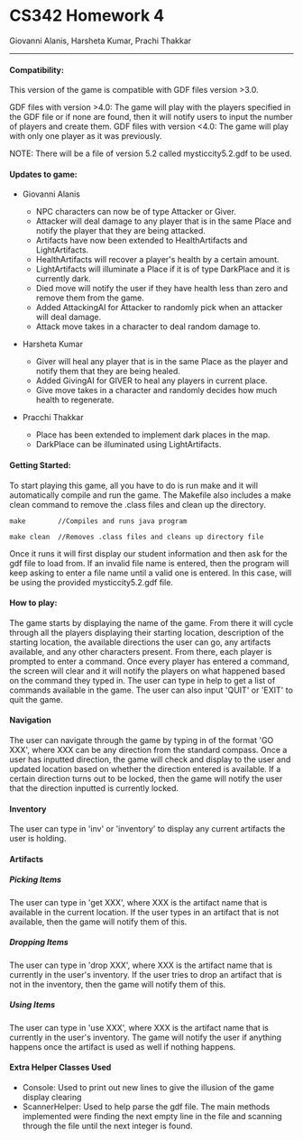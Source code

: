 # CS342 Homework 4
Giovanni Alanis, Harsheta Kumar, Prachi Thakkar
____


#### Compatibility: 
This version of the game is compatible with GDF files version >3.0.  

GDF files with version >4.0: The game will play with the players specified in the GDF file or if none are found, then it will notify
users to input the number of players and create them. 
GDF files with version <4.0: The game will play with only one player as it was previously.  

NOTE: There will be a file of version 5.2 called mysticcity5.2.gdf to be used.

#### Updates to game:

- Giovanni Alanis
    - NPC characters can now be of type Attacker or Giver. 
    - Attacker will deal damage to any player that is in the same Place and notify the player that they are being attacked.
    - Artifacts have now been extended to HealthArtifacts and LightArtifacts. 
    - HealthArtifacts will recover a player's health by a certain amount. 
    - LightArtifacts will illuminate a Place if it is of type DarkPlace and it is currently dark.
    - Died move will notify the user if they have health less than zero and remove them from the game. 
    - Added AttackingAI for Attacker to randomly pick when an attacker will deal damage. 
    - Attack move takes in a character to deal random damage to. 

- Harsheta Kumar
    - Giver will heal any player that is in the same Place as the player and notify them that they are being healed. 
    - Added GivingAI for GIVER to heal any players in current place. 
    - Give move takes in a character and randomly decides how much health to regenerate. 

- Pracchi Thakkar
    - Place has been extended to implement dark places in the map. 
    - DarkPlace can be illuminated using LightArtifacts. 

#### Getting Started: 

To start playing this game, all you have to do is run make and it will automatically compile and run the game. 
The Makefile also includes a make clean command to remove the .class files and clean up the directory. 

```
make        //Compiles and runs java program
```
```
make clean  //Removes .class files and cleans up directory file 
```
Once it runs it will first display our student information and then ask for the gdf file to load from. If an invalid file name is entered, then the program 
will keep asking to enter a file name until a valid one is entered. 
In this case, will be using the provided mysticcity5.2.gdf file. 

#### How to play: 
The game starts by displaying the name of the game. From there it will cycle through all the players displaying their
starting location, description of the starting location, the available directions the user can go, any artifacts available, and any other characters present.
From there, each player is prompted to enter a command. Once every player has entered a command, the screen will clear and it will notify the players on what happened
based on the command they typed in. The user can type in help to get a list of commands available in the game. 
The user can also input 'QUIT' or 'EXIT' to quit the game. 

#### Navigation
The user can navigate through the game by typing in of the format 'GO XXX', where XXX can be any direction from the standard compass. 
Once a user has inputted direction, the game will check and display to the user and updated location based on whether the direction entered is available.
If a certain direction turns out to be locked, then the game will notify the user that the direction inputted is currently locked. 

#### Inventory
The user can type in 'inv' or 'inventory' to display any current artifacts the user is holding. 

#### Artifacts
##### Picking Items 
The user can type in 'get XXX', where XXX is the artifact name that is available in the current location. If the user types in an artifact that is not available, 
then the game will notify them of this.

##### Dropping Items
The user can type in 'drop XXX', where XXX is the artifact name that is currently in the user's inventory. If the user tries to drop an artifact that is not in the 
inventory, then the game will notify them of this. 

##### Using Items
The user can type in 'use XXX', where XXX is the artifact name that is currently in the user's inventory. The game will notify the user if anything happens once the 
artifact is used as well if nothing happens. 

#### Extra Helper Classes Used
- Console: Used to print out new lines to give the illusion of the game display clearing
- ScannerHelper: Used to help parse the gdf file. The main methods implemented were finding the next empty line
in the file and scanning through the file until the next integer is found. 
